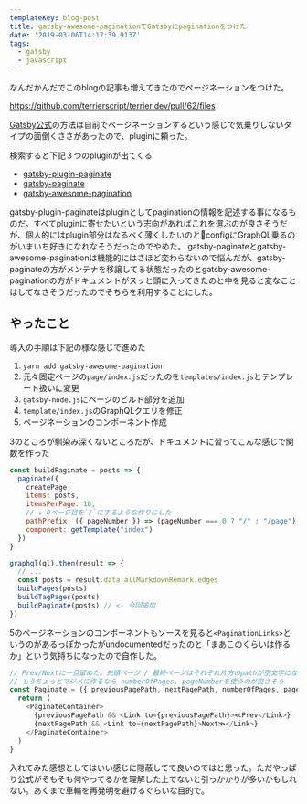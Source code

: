 ```yaml
---
templateKey: blog-post
title: gatsby-awesome-paginationでGatsbyにpaginationをつけた
date: '2019-03-06T14:17:39.913Z'
tags:
  - gatsby
  - javascript
---
```


なんだかんだでこのblogの記事も増えてきたのでページネーションをつけた。

https://github.com/terrierscript/terrier.dev/pull/62/files

[Gatsby公式](https://www.gatsbyjs.org/docs/adding-pagination/#adding-pagination)の方法は自前でページネーションするという感じで気乗りしないタイプの面倒くささがあったので、pluginに頼った。

検索すると下記３つのpluginが出てくる

* [gatsby-plugin-paginate](https://www.gatsbyjs.org/packages/gatsby-plugin-paginate/)
* [gatsby-paginate](https://www.gatsbyjs.org/packages/gatsby-paginate/)
* [gatsby-awesome-pagination](https://www.gatsbyjs.org/packages/gatsby-awesome-pagination/)

gatsby-plugin-paginateはpluginとしてpaginationの情報を記述する事になるものだ。すべてpluginに寄せたいという志向があればこれを選ぶのが良さそうだが、個人的にはplugin部分はなるべく薄くしたいのとconfigにGraphQL乗るのがいまいち好きになれなそうだったのでやめた。
gatsby-paginateとgatsby-awesome-paginationは機能的にはさほど変わらないので悩んだが、gatsby-paginateの方がメンテナを移譲してる状態だったのとgatsby-awesome-paginationの方がドキュメントがスッと頭に入ってきたのと中を見ると変なことはしてなさそうだったのでそちらを利用することにした。

## やったこと

導入の手順は下記の様な感じで進めた

1. `yarn add gatsby-awesome-pagination`
2. 元々固定ページの`page/index.js`だったのを`templates/index.js`とテンプレート扱いに変更
3. `gatsby-node.js`にページのビルド部分を追加
4. `template/index.js`のGraphQLクエリを修正
5. ページネーションのコンポーネント作成

3のところが馴染み深くないところだが、ドキュメントに習ってこんな感じで関数を作った

```js
const buildPaginate = posts => {
  paginate({
    createPage,
    items: posts,
    itemsPerPage: 10,
    // ↓ 0ページ目を`/`にするような作りにした
    pathPrefix: ({ pageNumber }) => (pageNumber === 0 ? "/" : "/page"),
    component: getTemplate("index")
  })
}

graphql(ql).then(result => {
  // ...
  const posts = result.data.allMarkdownRemark.edges
  buildPages(posts)
  buildTagPages(posts)
  buildPaginate(posts) // <- 今回追加
})
```

5のページネーションのコンポーネントもソースを見ると`<PaginationLinks>`というのがあるっぽかったがundocumentedだったのと「まあこのくらいは作るか」という気持ちになったので自作した。

```js
// Prev/Nextに一旦留めた。先頭ページ / 最終ページはそれぞれ片方のpathが空文字になっているのでそれを利用して判定した。
// もうちょっとマジメに作るなら numberOfPages, pageNumberを使うのが良さそう
const Paginate = ({ previousPagePath, nextPagePath, numberOfPages, pageNumber }) => {
  return (
    <PaginateContainer>
      {previousPagePath && <Link to={previousPagePath}>≪Prev</Link>}
      {nextPagePath && <Link to={nextPagePath}>Next≫</Link>}
    </PaginateContainer>
  )
}
```

入れてみた感想としてはいい感じに隠蔽してて良いのではと思った。ただやっぱり公式がそもそも何やってるかを理解した上でないと引っかかりが多いかもしれない。あくまで車輪を再発明を避けるぐらいな目的で。